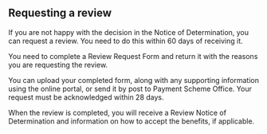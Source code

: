 ##  Requesting a review

If you are not happy with the decision in the Notice of Determination, you can
request a review. You need to do this within 60 days of receiving it.

You need to complete a Review Request Form and return it with the reasons you
are requesting the review.

You can upload your completed form, along with any supporting information
using the online portal, or send it by post to Payment Scheme Office. Your
request must be acknowledged within 28 days.

When the review is completed, you will receive a Review Notice of
Determination and information on how to accept the benefits, if applicable.
